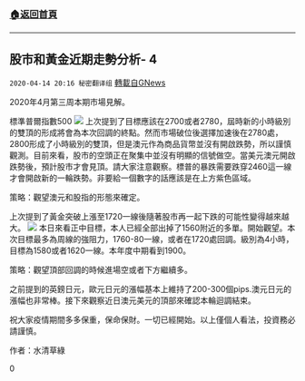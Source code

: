 ###  [:house:返回首頁](https://github.com/ourhimalayas/txt)
---

## 股市和黃金近期走勢分析- 4
`2020-04-14 20:16 秘密翻译组` [轉載自GNews](https://gnews.org/zh-hant/173015/)

2020年4月第三周本期市場見解。

標準普爾指數500
![](https://s3.amazonaws.com/gnews-media-offload/wp-content/uploads/2020/04/14201201/Picture-1-196.png)
上次提到了目標應該在2700或者2780，屆時新的小時級別的雙頂的形成將會為本次回調的終點。然而市場破位後選擇加速後在2780處，2800形成了小時級別的雙頂，但是澳元作為商品貨幣並沒有開啟跌勢，所以謹慎觀測。目前來看，股市的空頭正在聚集中並沒有明顯的信號做空。當美元澳元開啟跌勢後，預計股市才會見頂。請大家注意觀察。標普的暴跌需要跌穿2460這一線才會開啟新的一輪跌勢。非要給一個數字的話應該是在上方紫色區域。

策略：觀望澳元和股指的形態來確定。

上次提到了黃金突破上漲至1720一線後隨著股市再一起下跌的可能性變得越來越大。
![](https://s3.amazonaws.com/gnews-media-offload/wp-content/uploads/2020/04/14201306/Picture-1-197.png)
本日來看正中目標，本人已經全部出掉了1560附近的多單。開始觀望。本次目標最多為周線的強阻力，1760-80一線，或者在1720處回調。級別為4小時，目標為1580或者1620一線。本年度中期看到1900。

策略：觀望頂部回調的時候進場空或者下方繼續多。

之前提到的英鎊日元，歐元日元的漲幅基本上維持了200-300個pips.澳元日元的漲幅也非常棒。接下來觀察近日澳元美元的頂部來確認本輪迴調結束。

祝大家疫情期間多多保重，保命保財。一切已經開始。以上僅個人看法，投資務必請謹慎。

作者：水清草綠

0

